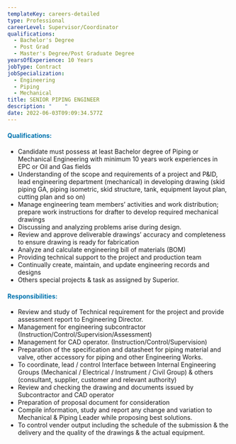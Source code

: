 ```yaml
---
templateKey: careers-detailed
type: Professional
careerLevel: Supervisor/Coordinator
qualifications:
  - Bachelor's Degree
  - Post Grad
  - Master's Degree/Post Graduate Degree
yearsOfExperience: 10 Years
jobType: Contract
jobSpecialization:
  - Engineering
  - Piping
  - Mechanical
title: SENIOR PIPING ENGINEER
description: "    "
date: 2022-06-03T09:09:34.577Z
---
```

<h4 style="color: rgb(0, 115, 175);">Qualifications: </h4>

* Candidate must possess at least Bachelor degree of Piping or Mechanical Engineering with minimum 10 years work experiences in EPC or Oil and Gas fields
* Understanding of the scope and requirements of a project and P&ID, lead engineering department (mechanical) in developing drawing (skid piping GA, piping isometric, skid structure, tank, equipment layout plan, cutting plan and so on)
* Manage engineering team members’ activities and work distribution; prepare work instructions for drafter to develop required mechanical drawings
* Discussing and analyzing problems arise during design.
* Review and approve deliverable drawings’ accuracy and completeness to ensure drawing is ready for fabrication
* Analyze and calculate engineering bill of materials (BOM)
* Providing technical support to the project and production team
* Continually create, maintain, and update engineering records and designs
* Others special projects & task as assigned by Superior.



<h4 style="color: rgb(0, 115, 175);">Responsibilities: </h4>

* Review and study of Technical requirement for the project and provide assessment report to Engineering Director. 
* Management for engineering subcontractor (Instruction/Control/Supervision/Assessment)
* Management for CAD operator. (Instruction/Control/Supervision)
* Preparation of the specification and datasheet for piping material and valve, other accessory for piping and other Engineering Works.
* To coordinate, lead / control Interface between Internal Engineering Groups (Mechanical / Electrical / Instrument / Civil Group) & others (consultant, supplier, customer and relevant authority)
* Review and checking the drawing and documents issued by Subcontractor and CAD operator
* Preparation of proposal document for consideration
* Compile information, study and report any change and variation to Mechanical & Piping Leader while proposing best solutions.
* To control vender output including the schedule of the submission & the delivery and the quality of the drawings & the actual equipment.
 
